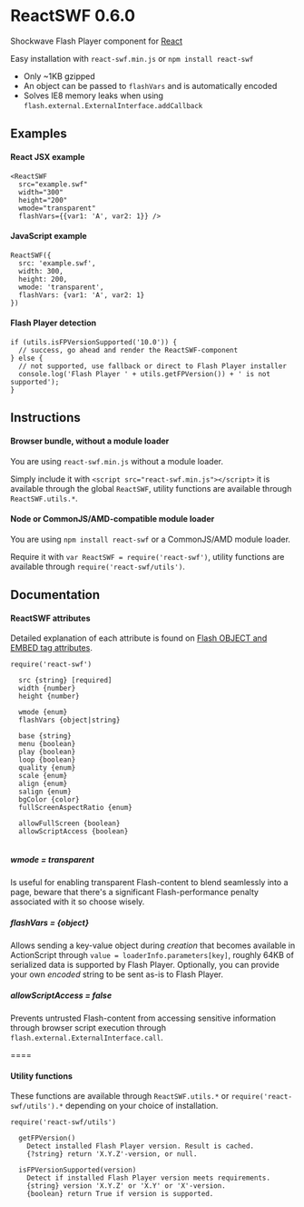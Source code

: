 # ReactSWF 0.6.0

Shockwave Flash Player component for [React](https://github.com/facebook/react)

Easy installation with `react-swf.min.js` or `npm install react-swf`

* Only ~1KB gzipped
* An object can be passed to `flashVars` and is automatically encoded
* Solves IE8 memory leaks when using `flash.external.ExternalInterface.addCallback`

## Examples

#### React JSX example

```
<ReactSWF
  src="example.swf" 
  width="300"
  height="200"
  wmode="transparent"
  flashVars={{var1: 'A', var2: 1}} />
```

#### JavaScript example

```
ReactSWF({
  src: 'example.swf',
  width: 300,
  height: 200,
  wmode: 'transparent',
  flashVars: {var1: 'A', var2: 1}
})
```

#### Flash Player detection

```
if (utils.isFPVersionSupported('10.0')) {
  // success, go ahead and render the ReactSWF-component
} else {
  // not supported, use fallback or direct to Flash Player installer
  console.log('Flash Player ' + utils.getFPVersion()) + ' is not supported');
}
```

## Instructions

#### Browser bundle, without a module loader

You are using `react-swf.min.js` without a module loader.

Simply include it with `<script src="react-swf.min.js"></script>` it is available through the global `ReactSWF`, utility functions are available through `ReactSWF.utils.*`.

#### Node or CommonJS/AMD-compatible module loader

You are using `npm install react-swf` or a CommonJS/AMD module loader.

Require it with `var ReactSWF = require('react-swf')`, utility functions are available through `require('react-swf/utils')`.

## Documentation

#### ReactSWF attributes

Detailed explanation of each attribute is found on [Flash OBJECT and EMBED tag attributes](http://helpx.adobe.com/flash/kb/flash-object-embed-tag-attributes.html).

```
require('react-swf')

  src {string} [required]
  width {number}
  height {number}
  
  wmode {enum}
  flashVars {object|string}
  
  base {string}
  menu {boolean}
  play {boolean}
  loop {boolean}
  quality {enum}
  scale {enum}
  align {enum}
  salign {enum}
  bgColor {color}
  fullScreenAspectRatio {enum}
  
  allowFullScreen {boolean}
  allowScriptAccess {boolean}
    
```

##### wmode = transparent

Is useful for enabling transparent Flash-content to blend seamlessly into a page, beware that there's a significant Flash-performance penalty associated with it so choose wisely.

##### flashVars = {object}

Allows sending a key-value object during *creation* that becomes available in ActionScript through `value = loaderInfo.parameters[key]`, roughly 64KB of serialized data is supported by Flash Player. Optionally, you can provide your own *encoded* string to be sent as-is to Flash Player.

##### allowScriptAccess = false

Prevents untrusted Flash-content from accessing sensitive information through browser script execution through `flash.external.ExternalInterface.call`.

====

#### Utility functions

These functions are available through `ReactSWF.utils.*` or `require('react-swf/utils').*` depending on your choice of installation.

```
require('react-swf/utils')

  getFPVersion()
    Detect installed Flash Player version. Result is cached.
    {?string} return 'X.Y.Z'-version, or null.
  
  isFPVersionSupported(version)
    Detect if installed Flash Player version meets requirements.
    {string} version 'X.Y.Z' or 'X.Y' or 'X'-version.
    {boolean} return True if version is supported.

```
